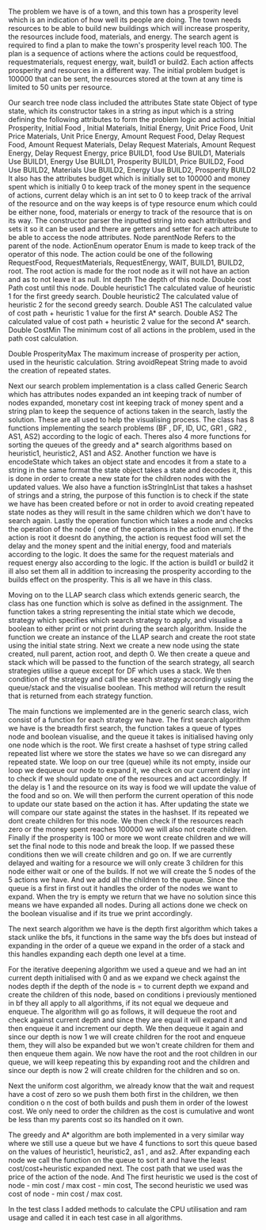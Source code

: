 The problem we have is of a town, and this town has a prosperity level which is an indication of how well its people are doing. The town needs resources to be able to build new buildings which will increase prosperity, the resources include food, materials, and energy. The search agent is required to find a plan to make the town's prosperity level reach 100. The plan is a sequence of actions where the actions could be requestfood, requestmaterials, request energy, wait, build1 or build2. Each action affects prosperity and resources in a different way. The initial problem budget is 100000 that can be sent, the resources stored at the town at any time is limited to 50 units per resource.

Our search tree node class included the attributes
State state
Object of type state, which its constructor takes in a string as input which is a string defining the following attributes to form the problem logic and actions
Initial Prosperity, Initial Food , Initial Materials, Initial Energy, Unit Price Food, Unit Price Materials, Unit Price Energy, Amount Request Food, Delay Request Food, Amount Request Materials, Delay Request Materials, Amount Request Energy, Delay Request Energy, price BUILD1, food Use BUILD1, Materials Use BUILD1, Energy Use BUILD1, Prosperity BUILD1, Price BUILD2, Food Use BUILD2, Materials Use BUILD2, Energy Use BUILD2, Prosperity BUILD2
It also has the attributes budget which is initially set to 100000 and money spent which is initially 0 to keep track of the money spent in the sequence of actions, current delay which is an int set to 0 to keep track of the arrival of the resource and on the way keeps is of type resource enum which could be either none, food, materials or energy to track of the resource that is on its way.
The constructor parser the inputted string into each attributes and sets it so it can be used and there are getters and setter for each attribute to be able to access the node attributes.
Node parentNode
Refers to the parent of the node.
ActionEnum operator
Enum is made to keep track of the operator of this node. The action could be one of the following RequestFood, RequestMaterials, RequestEnergy, WAIT, BUILD1, BUILD2, root. The root action is made for the root node as it will not have an action and as to not leave it as null.
Int depth
The depth of this node.
Double cost
Path cost until this node.
Double heuristic1
The calculated value of heuristic 1 for the first greedy search.
Double heuristic2
The calculated value of heuristic 2 for the second greedy search.
Double AS1
The calculated value of cost path + heuristic 1 value for the first A* search.
Double AS2
The calculated value of cost path + heuristic 2 value for the second A* search.
Double CostMin
The minimum cost of all actions in the problem, used in the path cost calculation.

Double ProsperityMax
The maximum increase of prosperity per action, used in the heuristic calculation.
String avoidRepeat
String made to avoid the creation of repeated states.

Next our search problem implementation is a class called Generic Search which has attributes nodes expanded an int keeping track of number of nodes expanded, monetary cost int keeping track of money spent and a string plan to keep the sequence of actions taken in the search, lastly the solution. These are all used to help the visualising process.
The class has 8 functions implementing the search problems (BF , DF, ID, UC, GR1 , GR2 , AS1, AS2) according to the logic of each. Theres also 4 more functions for sorting the queues of the greedy and a\* search algorithms based on heuristic1, heuristic2, AS1 and AS2. Another function we have is encodeState which takes an object state and encodes it from a state to a string in the same format the state object takes a state and decodes it, this is done in order to create a new state for the children nodes with the updated values. We also have a function isStringInList that takes a hashset of strings and a string, the purpose of this function is to check if the state we have has been created before or not in order to avoid creating repeated state nodes as they will result in the same children which we don't have to search again. Lastly the operation function which takes a node and checks the operation of the node ( one of the operations in the action enum). If the action is root it doesnt do anything, the action is request food will set the delay and the money spent and the initial energy, food and materials according to the logic. It does the same for the request materials and request energy also according to the logic. If the action is build1 or build2 it ill also set them all in addition to increasing the prosperity according to the builds effect on the prosperity. This is all we have in this class.

Moving on to the LLAP search class which extends generic search, the class has one function which is solve as defined in the assignment. The function takes a string representing the initial state which we decode, strategy which specifies which search strategy to apply, and visualise a boolean to either print or not print during the search algorithm. Inside the function we create an instance of the LLAP search and create the root state using the initial state string. Next we create a new node using the state created, null parent, action root, and depth 0. We then create a queue and stack which will be passed to the function of the search strategy, all search strategies utilise a queue except for DF which uses a stack. We then condition of the strategy and call the search strategy accordingly using the queue/stack and the visualise boolean. This method will return the result that is returned from each strategy function.

The main functions we implemented are in the generic search class, wich consist of a function for each strategy we have.
The first search algorithm we have is the breadth first search, the function takes a queue of types node and boolean visualise, and the queue it takes is initialised having only one node which is the root. We first create a hashset of type string called repeated list where we store the states we have so we can disregard any repeated state. We loop on our tree (queue) while its not empty, inside our loop we dequeue our node to expand it, we check on our current delay int to check if we should update one of the resources and act accordingly. If the delay is 1 and the resource on its way is food we will update the value of the food and so on. We will then perform the current operation of this node to update our state based on the action it has. After updating the state we will compare our state against the states in the hashset. If its repeated we dont create children for this node. We then check if the resources reach zero or the money spent reaches 100000 we will also not create children. Finally if the prosperity is 100 or more we wont create children and we will set the final node to this node and break the loop. If we passed these conditions then we will create children and go on. If we are currently delayed and waiting for a resource we will only create 3 children for this node either wait or one of the builds. If not we will create the 5 nodes of the 5 actions we have. And we add all the children to the queue. Since the queue is a first in first out it handles the order of the nodes we want to expand. When the try is empty we return that we have no solution since this means we have expanded all nodes. During all actions done we check on the boolean visualise and if its true we print accordingly.

The next search algorithm we have is the depth first algorithm which takes a stack unlike the bfs, it functions in the same way the bfs does but instead of expanding in the order of a queue we expand in the order of a stack and this handles expanding each depth one level at a time.

For the iterative deepening algorithm we used a queue and we had an int current depth initialised with 0 and as we expand we check against the nodes depth if the depth of the node is = to current depth we expand and create the children of this node, based on conditions i previously mentioned in bf they all apply to all algorithms, if its not equal we dequeue and enqueue. The algorithm will go as follows, it will dequeue the root and check against current depth and since they are equal it will expand it and then enqueue it and increment our depth. We then dequeue it again and since our depth is now 1 we will create children for the root and enqueue them, they will also be expanded but we won't create children for them and then enqueue them again. We now have the root and the root children in our queue, we will keep repeating this by expanding root and the children and since our depth is now 2 will create children for the children and so on.

Next the uniform cost algorithm, we already know that the wait and request have a cost of zero so we push them both first in the children, we then condition o n the cost of both builds and push them in order of the lowest cost. We only need to order the children as the cost is cumulative and wont be less than my parents cost so its handled on it own.

The greedy and A\* algorithm are both implemented in a very similar way where we still use a queue but we have 4 functions to sort this queue based on the values of heuristic1, heuristic2, as1 , and as2. After expanding each node we call the function on the queue to sort it and have the least cost/cost+heuristic expanded next. The cost path that we used was the price of the action of the node. And The first heuristic we used is the cost of node - min cost / max cost - min cost, The second heuristic we used was cost of node - min cost / max cost.

In the test class I added methods to calculate the CPU utilisation and ram usage and called it in each test case in all algorithms.
